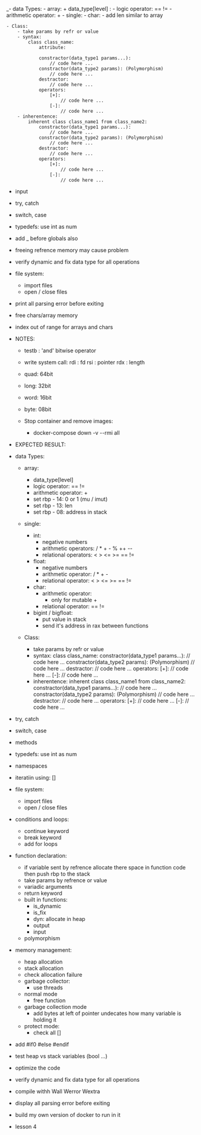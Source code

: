_- data Types:
    - array:
        + data_type[level] :
        - logic operator: == !=
        - arithmetic operator: +
    - single:
        - char:
            - add len similar to array
            
    - Class:
        - take params by refr or value
        - syntax:
            class class_name:
                attribute:
                    
                constractor(data_type1 params...):
                    // code here ...
                constractor(data_type2 params): (Polymorphism)
                    // code here ...
                destractor:
                    // code here ...
                operators:
                    [+]:
                        // code here ...
                    [-]:
                        // code here ...
        - inherentence:
            inherent class class_name1 from class_name2:
                constractor(data_type1 params...):
                    // code here ...
                constractor(data_type2 params): (Polymorphism)
                    // code here ...
                destractor:
                    // code here ...
                operators:
                    [+]:
                        // code here ...
                    [-]:
                        // code here ...

- input
- try, catch
- switch, case
- typedefs: use int as num
- add _ before globals also

- freeing refrence memory may cause problem
- verify dynamic and fix data type for all operations
- file system:
    - import files
    - open / close files

- print all parsing error before exiting
- free chars/array memory
- index out of range for arrays and chars

- NOTES:
    + testb : 'and' bitwise operator
    + write system call:
        rdi : fd
        rsi : pointer
        rdx : length

    + quad: 64bit
    + long: 32bit
    + word: 16bit
    + byte: 08bit

    + Stop container and remove images:
        + docker-compose down -v --rmi all

- EXPECTED RESULT:

- data Types:
    - array:
        + data_type[level]
        - logic operator: == !=
        - arithmetic operator: +
        - set rbp - 14: 0 or 1 (mu / imut)
        - set rbp - 13: len
        - set rbp - 08: address in stack
    
    - single:
        - int:
            - negative numbers
            + arithmetic operators: / * + - % ++ --
            + relational operators: < > <= >= == !=
        - float:
            - negative numbers
            - arithmetic operator: / * + -
            - relational operator: < > <= >= == != 
        - char:
            - arithmetic operator: 
                - only for mutable + 
            + relational operator: == !=
        - bigint / bigfloat:
            - put value in stack
            - send it's address in rax between functions

    - Class:
        - take params by refr or value
        - syntax:
            class class_name:
                constractor(data_type1 params...):
                    // code here ...
                constractor(data_type2 params): (Polymorphism)
                    // code here ...
                destractor:
                    // code here ...
                operators:
                    [+]:
                        // code here ...
                    [-]:
                        // code here ...
        - inherentence:
            inherent class class_name1 from class_name2:
                constractor(data_type1 params...):
                    // code here ...
                constractor(data_type2 params): (Polymorphism)
                    // code here ...
                destractor:
                    // code here ...
                operators:
                    [+]:
                        // code here ...
                    [-]:
                        // code here ...
    
- try, catch
- switch, case
- methods
- typedefs: use int as num
- namespaces
- iteratiin using: []

- file system:
    - import files
    - open / close files

- conditions and loops:
    + continue keyword
    + break keyword
    - add for loops
    
- function declaration:
    + if variable sent by refrence allocate there space in function code then push rbp to the stack
    + take params by refrence or value
    - variadic arguments
    + return keyword
    - built in functions:
        - is_dynamic
        - is_fix
        - dyn: allocate in heap
        + output
        - input
    - polymorphism

- memory management:
    - heap allocation
    - stack allocation
    - check allocation failure
    - garbage collector:
        - use threads 
    - normal mode
        - free function
    - garbage collection mode
        - add bytes at left of pointer undecates how many variable is holding it
    - protect mode:
        - check all []

- add #if0 #else #endif
- test heap vs stack variables (bool ...)
- optimize the code
- verify dynamic and fix data type for all operations
- compile withh Wall Werror Wextra
- display all parsing error before exiting
- build my own version of docker to run in it

- lesson 4